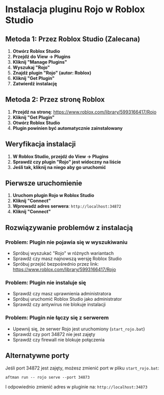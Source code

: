 # Instalacja pluginu Rojo w Roblox Studio

## Metoda 1: Przez Roblox Studio (Zalecana)

1. **Otwórz Roblox Studio**
2. **Przejdź do View → Plugins**
3. **Kliknij "Manage Plugins"**
4. **Wyszukaj "Rojo"**
5. **Znajdź plugin "Rojo" (autor: Roblox)**
6. **Kliknij "Get Plugin"**
7. **Zatwierdź instalację**

## Metoda 2: Przez stronę Roblox

1. **Przejdź na stronę**: https://www.roblox.com/library/5993166417/Rojo
2. **Kliknij "Get Plugin"**
3. **Otwórz Roblox Studio**
4. **Plugin powinien być automatycznie zainstalowany**

## Weryfikacja instalacji

1. **W Roblox Studio, przejdź do View → Plugins**
2. **Sprawdź czy plugin "Rojo" jest widoczny na liście**
3. **Jeśli tak, kliknij na niego aby go uruchomić**

## Pierwsze uruchomienie

1. **Uruchom plugin Rojo w Roblox Studio**
2. **Kliknij "Connect"**
3. **Wprowadź adres serwera**: `http://localhost:34872`
4. **Kliknij "Connect"**

## Rozwiązywanie problemów z instalacją

### Problem: Plugin nie pojawia się w wyszukiwaniu
- Spróbuj wyszukać "Rojo" w różnych wariantach
- Sprawdź czy masz najnowszą wersję Roblox Studio
- Spróbuj przejść bezpośrednio przez link: https://www.roblox.com/library/5993166417/Rojo

### Problem: Plugin nie instaluje się
- Sprawdź czy masz uprawnienia administratora
- Spróbuj uruchomić Roblox Studio jako administrator
- Sprawdź czy antywirus nie blokuje instalacji

### Problem: Plugin nie łączy się z serwerem
- Upewnij się, że serwer Rojo jest uruchomiony (`start_rojo.bat`)
- Sprawdź czy port 34872 nie jest zajęty
- Sprawdź czy firewall nie blokuje połączenia

## Alternatywne porty

Jeśli port 34872 jest zajęty, możesz zmienić port w pliku `start_rojo.bat`:

```batch
aftman run -- rojo serve --port 34873
```

I odpowiednio zmienić adres w pluginie na: `http://localhost:34873`
